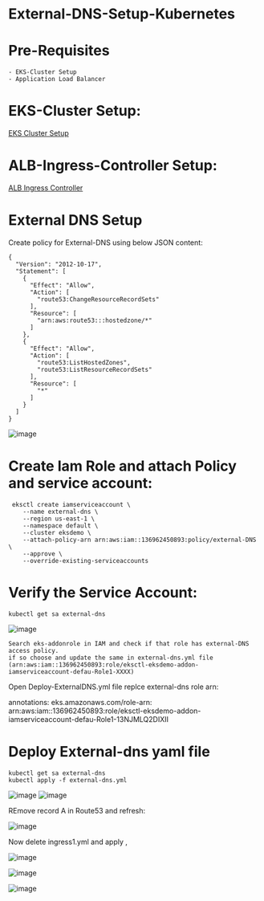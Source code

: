 # External-DNS-Setup-Kubernetes
# Pre-Requisites
    - EKS-Cluster Setup
    - Application Load Balancer
# EKS-Cluster Setup:
  [EKS Cluster Setup](https://github.com/logambigaik/eks-cluster-setup/blob/main/README.md)
# ALB-Ingress-Controller Setup:
  [ALB Ingress Controller](https://github.com/logambigaik/ALB-Ingress-Controller-Setup/blob/main/README.md)
# External DNS Setup
  Create policy for External-DNS using below JSON content:
  
    {
      "Version": "2012-10-17",
      "Statement": [
        {
          "Effect": "Allow",
          "Action": [
            "route53:ChangeResourceRecordSets"
          ],
          "Resource": [
            "arn:aws:route53:::hostedzone/*"
          ]
        },
        {
          "Effect": "Allow",
          "Action": [
            "route53:ListHostedZones",
            "route53:ListResourceRecordSets"
          ],
          "Resource": [
            "*"
          ]
        }
      ]
    }
    
 ![image](https://user-images.githubusercontent.com/54719289/113169388-75af1180-923d-11eb-9698-3f3a50cee9a3.png)


 # Create Iam Role and attach Policy and service account:
     eksctl create iamserviceaccount \
        --name external-dns \
        --region us-east-1 \
        --namespace default \
        --cluster eksdemo \
        --attach-policy-arn arn:aws:iam::136962450893:policy/external-DNS \
        --approve \
        --override-existing-serviceaccounts
 # Verify the Service Account:
    kubectl get sa external-dns
 
 ![image](https://user-images.githubusercontent.com/54719289/113169835-e3f3d400-923d-11eb-87f3-3574b833667a.png)


    Search eks-addonrole in IAM and check if that role has external-DNS access policy. 
    if so choose and update the same in external-dns.yml file
    (arn:aws:iam::136962450893:role/eksctl-eksdemo-addon-iamserviceaccount-defau-Role1-XXXX)
 
 Open Deploy-ExternalDNS.yml file replce external-dns role arn:
  
  annotations:
    eks.amazonaws.com/role-arn: arn:aws:iam::136962450893:role/eksctl-eksdemo-addon-iamserviceaccount-defau-Role1-13NJMLQ2DIXII
 # Deploy External-dns yaml file
    kubectl get sa external-dns
    kubectl apply -f external-dns.yml

![image](https://user-images.githubusercontent.com/54719289/113171448-616c1400-923f-11eb-9333-86a4df7809ad.png)
![image](https://user-images.githubusercontent.com/54719289/113171562-7fd20f80-923f-11eb-937a-08a87fb6588e.png)

REmove record A in Route53 and refresh:

![image](https://user-images.githubusercontent.com/54719289/113171973-e820f100-923f-11eb-9c56-fd9c2ae7eb8a.png)

Now delete ingress1.yml and apply ,

![image](https://user-images.githubusercontent.com/54719289/113172434-56fe4a00-9240-11eb-834e-9bc3d29c0b34.png)

![image](https://user-images.githubusercontent.com/54719289/113172641-8319cb00-9240-11eb-8fea-4b6ffcdd25cc.png)

![image](https://user-images.githubusercontent.com/54719289/113172984-e0ae1780-9240-11eb-8a83-cc1d5c4bfcb5.png)

